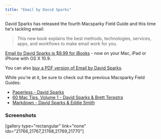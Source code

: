```yaml
---
title: "Email by David Sparks"
---
```

<p>David Sparks has released the fourth Macsparky Field Guide and this time he's tackling email:</p>
<blockquote><p>
  This new book explains the best methods, technologies, services, apps, and workflows to make email work for you.
</p></blockquote>
<p><a href="https://itunes.apple.com/ca/book/email/id743560201?mt=11&uo=4&at=10l4Ki" target="itunes_store">Email by David Sparks is $9.99 for iBooks</a> - now on your Mac, iPad or iPhone with OS X 10.9.</p>
<p>You can also <a href="http://d1ej5r2t2cu524.cloudfront.net/MacSparkyFieldGuides/new-macsparky-field-guide-on-email/703937-macsparky.fetchapp.com/sell/ailiekae/ppc?c=f2b39187-ccf3-4a9a-b0d9-76cdfa9042a7">buy a PDF version of Email by David Sparks</a>.</p>
<p>While you're at it, be sure to check out the previous Macsparky Field Guides:</p>
<ul>
<li><a href="https://itunes.apple.com/ca/book/paperless/id520393162?mt=11&uo=4&at=10l4Ki" target="itunes_store">Paperless - David Sparks</a></li>
<li><a href="https://itunes.apple.com/ca/book/60-mac-tips-volume-1/id565956630?mt=11&uo=4&at=10l4Ki" target="itunes_store">60 Mac Tips, Volume 1 - David Sparks &amp; Brett Terpstra</a></li>
<li><a href="https://itunes.apple.com/ca/book/markdown/id622433972?mt=11&uo=4&at=10l4Ki" target="itunes_store">Markdown - David Sparks &amp; Eddie Smith</a></li>
</ul>
<h3>Screenshots</h3>
<p>[gallery type="rectangular" link="none" ids="21766,21767,21768,21769,21770"]</p>
